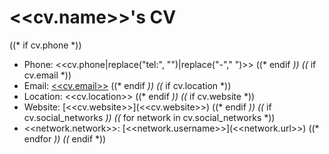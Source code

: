 # <<cv.name>>'s CV

((* if cv.phone *))
- Phone: <<cv.phone|replace("tel:", "")|replace("-"," ")>>
((* endif *))
((* if cv.email *))
- Email: [<<cv.email>>](mailto:<<cv.email>>)
((* endif *))
((* if cv.location *))
- Location: <<cv.location>>
((* endif *))
((* if cv.website *))
- Website: [<<cv.website>>](<<cv.website>>)
((* endif *))
((* if cv.social_networks *))
    ((* for network in cv.social_networks *))
- <<network.network>>: [<<network.username>>](<<network.url>>)
    ((* endfor *))
((* endif *))
